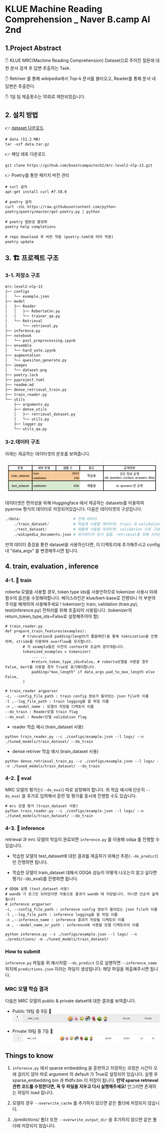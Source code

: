 # KLUE Machine Reading Comprehension _ Naver B.camp AI 2nd

## 1.Project Abstract

✋ KLUE MRC(Machine Reading Comprehension) Dataset으로 주어진 질문에 대한 문서 검색 후 답변 추출하는 Task.

✋ Retriver 를 통해  wikipedia에서 Top-k 문서를 불러오고, Reader를 통해 문서 내 답변은 추출한다.

✋ 1일 팀 제출횟수는 10회로 제한되었습니다.


## 2. 설치 방법

👉 [dataset 다운로드](https://aistages-prod-server-public.s3.amazonaws.com/app/Competitions/000077/data/data.tar.gz)

```
# data (51.2 MB)
tar -xzf data.tar.gz
```

👉 해당 레포 다운로드
```
git clone https://github.com/boostcampaitech2/mrc-level2-nlp-13.git
```

👉 Poetry를 통한 패키지 버전 관리 

```
# curl 설치
apt-get install curl #7.58.0

# poetry 설치
curl -sSL https://raw.githubusercontent.com/python-poetry/poetry/master/get-poetry.py | python

# poetry 탭완성 활성화
poetry help completions  

# repo download 후 버전 적용 (poetry.toml에 따라 적용)
poetry update
```


## 3. 🏗️ 프로젝트 구조
### 3-1. 저장소 구조
```
mrc-level2-nlp-13
├── configs
│   └── example.json
├── model
│   ├── Reader
│   │   ├── RobertaCnn.py
│   │   └── trainer_qa.py
│   └── Retrieval
│       └── retrieval.py
├── inference.py
├── notebook
│   └── post_preprocessing.ipynb
├── ensemble
│   └── hard_vote.ipynb
├── augmentation
│   └── quesiton_generate.py
├── images
│   └── dataset.png
├── poetry.lock
├── pyproject.toml
├── readme.md
├── dense_retrieval_train.py
├── train_reader.py
└── utils
    ├── arguments.py
    ├── dense_utils
    │   ├── retrieval_dataset.py
    │   └── utils.py
    ├── logger.py
    └── utils_qa.py
```
### 3-2.데이터 구조 

아래는 제공하는 데이터셋의 분포를 보여줍니다.

![데이터 분포](./images/dataset.png)

데이터셋은 편의성을 위해 Huggingface 에서 제공하는 datasets를 이용하여 pyarrow 형식의 데이터로 저장되어있습니다. 다음은 데이터셋의 구성입니다.

```python
./data/                        # 전체 데이터
    ./train_dataset/           # 학습에 사용할 데이터셋. train 과 validation 으로 구성 
    ./test_dataset/            # 제출에 사용될 데이터셋. validation 으로 구성 
    ./wikipedia_documents.json # 위키피디아 문서 집합. retrieval을 위해 쓰이는 corpus.
```
만약 데이터 증강을 통한 dataset을 사용하신다면, 이 디렉토리에 추가해주시고
config 내 "data_args" 를 변경해주시면 됩니다.


## 4. train, evaluation , inference
### 4-1. 🚆 train

roberta 모델을 사용할 경우, token type ids를 사용안하므로 tokenizer 사용시 아래 함수의 옵션을 수정해야합니다.
베이스라인은 klue/bert-base로 진행되니 이 부분의 주석을 해제하여 사용해주세요 ! 
tokenizer는 train, validation (train.py), test(inference.py) 전처리를 위해 호출되어 사용됩니다.
(tokenizer의 return_token_type_ids=False로 설정해주어야 함)

```
# train_reader.py
def prepare_train_features(examples):
        # truncation과 padding(length가 짧을때만)을 통해 toknization을 진행하며, stride를 이용하여 overflow를 유지합니다.
        # 각 example들은 이전의 context와 조금씩 겹치게됩니다.
        tokenized_examples = tokenizer(
            ... ...
            #return_token_type_ids=False, # roberta모델을 사용할 경우 False, bert를 사용할 경우 True로 표기해야합니다.
            padding="max_length" if data_args.pad_to_max_length else False,
        )
```

```
# train_reader argparser
-c, --config_file_path : train config 정보가 들어있는 json file의 이름
-l ,--log_file_path : train logging을 할 파일 이름
-n ,--model_name : 모델이 저장될 디렉토리 이름
--do_train : Reader모델 train flag
--do_eval : Reader모델 validation flag
```

- reader 학습 예시 (train_dataset 사용)
```
python train_reader.py --c ./configs/example.json --l logs/ --n ./tuned_models/train_dataset/ --do_train
```

- dense retriver 학습 예시 (train_dataset 사용)
```
python dense_retrieval_train.py --c ./configs/example.json --l logs/ --n ./tuned_models/train_dataset/ --do_train
```

### 4-2. 📜 eval

MRC 모델의 평가는(`--do_eval`) 따로 설정해야 합니다.  위 학습 예시에 단순히 `--do_eval` 을 추가로 입력해서 훈련 및 평가를 동시에 진행할 수도 있습니다.

```
# mrc 모델 평가 (train_dataset 사용)
python train_reader.py --c ./configs/example.json --l logs/ --n ./tuned_models/train_dataset/ --do_train
```

### 4-3. 🥕 inference

retrieval 과 mrc 모델의 학습이 완료되면 `inference.py` 를 이용해 odqa 를 진행할 수 있습니다.

* 학습한 모델의  test_dataset에 대한 결과를 제출하기 위해선 추론(`--do_predict`)만 진행하면 됩니다. 

* 학습한 모델이 train_dataset 대해서 ODQA 성능이 어떻게 나오는지 알고 싶다면 평가(--do_eval)를 진행하면 됩니다.

```
# ODQA 실행 (test_dataset 사용)
# wandb 가 로그인 되어있다면 자동으로 결과가 wandb 에 저장됩니다. 아니면 단순히 출력됩니다
# inference argparser
-c, --config_file_path : inference config 정보가 들어있는 json file의 이름
-l ,--log_file_path : inference logging을 할 파일 이름
-n ,--inference_name : inference 결과가 저장될 디렉토리 이름
-m , --model_name_or_path : inference에 사용할 모델 디렉토리의 이름
```

```
python inference.py --c ./configs/example.json --l logs/ --n ./predictions/ -m ./tuned_models/train_dataset/ 
```

### How to submit
`inference.py` 파일을 위 예시처럼 `--do_predict` 으로 실행하면 `--inference_name` 위치에 `predictions.json` 이라는 파일이 생성됩니다. 해당 파일을 제출해주시면 됩니다.

### MRC 모델 학습 결과
다음은 MRC 모델의 public & private datset에 대한 결과를 보여줍니다.

- Public 19팀 중 9등 🥈
![Public 🥈](./images/public.png)

- Private 19팀 중 7등 🥈
![Private 🥈](./images/private.png)

## Things to know

1. `inference.py` 에서 sparse embedding 을 훈련하고 저장하는 과정은 시간이 오래 걸리지 않아 따로 argument 의 default 가 True로 설정되어 있습니다. 실행 후 sparse_embedding.bin 과 tfidfv.bin 이 저장이 됩니다. **만약 sparse retrieval 관련 코드를 수정한다면, 꼭 두 파일을 지우고 다시 실행해주세요!** 안그러면 존재하는 파일이 load 됩니다.
2. 모델의 경우 `--overwrite_cache` 를 추가하지 않으면 같은 폴더에 저장되지 않습니다. 

3. ./predictions/ 폴더 또한 `--overwrite_output_dir` 을 추가하지 않으면 같은 폴더에 저장되지 않습니다.
